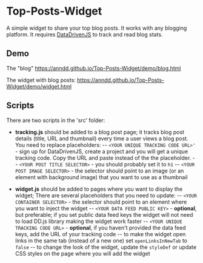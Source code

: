 # Top-Posts-Widget
A simple widget to share your top blog posts. It works with any blogging platform. It requires [DataDrivenJS](https://datadrivenjs.com) to track and read blog stats.

## Demo

The "blog" 
https://anndd.github.io/Top-Posts-Widget/demo/blog.html

The widget with blog posts:
https://anndd.github.io/Top-Posts-Widget/demo/widget.html

## Scripts

There are two scripts in the 'src' folder: 

- **tracking.js** should be added to a blog post page; it tracks blog post details (title, URL and thumbnail) every time a user views a blog post. You need to replace placeholders:
-- `<YOUR UNIQUE TRACKING CODE URL>'` - sign up for DataDrivenJS, create a project and you will get a unique tracking code. Copy the URL and paste instead of the the placeholder.
-- `<YOUR POST TITLE SELECTOR>` - you should probably set it to `h1` 
-- `<YOUR POST IMAGE SELECTOR>` - the selector should point to an image (or an element with background image) that you want to use as a thumbnail

- **widget.js** should be added to pages where you want to display the widget; There are several placeholders that you need to update:
-- `<YOUR CONTAINER SELECTOR>` - the selector should point to an element where you want to inject the widget
-- `<YOUR DATA FEED PUBLIC KEY>` - **optional**, but preferable; if you set public data feed keys the widget will not need to load DD.js library making the widget work faster
-- `<YOUR UNIQUE TRACKING CODE URL>` - **optional**, if you haven't provided the data feed keys, add the URL of your tracking code
-- to make the widget open links in the same tab (instead of a new one) set `openLinksInNewTab` to `false`
-- to change the look of the widget, update the `styleDef` or update CSS styles on the page where you will add the widget




